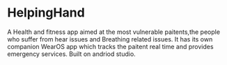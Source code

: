 # HelpingHand
A Health and fitness app aimed at the most vulnerable paitents,the people who suffer from hear issues and Breathing related issues.
It has its own companion WearOS app which tracks the paitent real time and provides emergency services.
Built on andriod studio.
